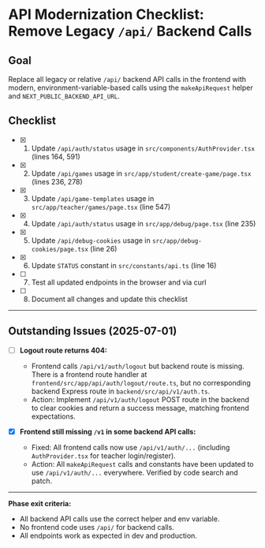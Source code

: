 
# API Modernization Checklist: Remove Legacy `/api/` Backend Calls

## Goal
Replace all legacy or relative `/api/` backend API calls in the frontend with modern, environment-variable-based calls using the `makeApiRequest` helper and `NEXT_PUBLIC_BACKEND_API_URL`.



## Checklist

- [x] 1. Update `/api/auth/status` usage in `src/components/AuthProvider.tsx` (lines 164, 591)
- [x] 2. Update `/api/games` usage in `src/app/student/create-game/page.tsx` (lines 236, 278)
- [x] 3. Update `/api/game-templates` usage in `src/app/teacher/games/page.tsx` (line 547)
- [x] 4. Update `/api/auth/status` usage in `src/app/debug/page.tsx` (line 235)
- [x] 5. Update `/api/debug-cookies` usage in `src/app/debug-cookies/page.tsx` (line 26)
- [x] 6. Update `STATUS` constant in `src/constants/api.ts` (line 16)
- [ ] 7. Test all updated endpoints in the browser and via curl
- [ ] 8. Document all changes and update this checklist

---


## Outstanding Issues (2025-07-01)

- [ ] **Logout route returns 404:**
    - Frontend calls `/api/v1/auth/logout` but backend route is missing. There is a frontend route handler at `frontend/src/app/api/auth/logout/route.ts`, but no corresponding backend Express route in `backend/src/api/v1/auth.ts`.
    - Action: Implement `/api/v1/auth/logout` POST route in the backend to clear cookies and return a success message, matching frontend expectations.

- [x] **Frontend still missing `/v1` in some backend API calls:**
    - Fixed: All frontend calls now use `/api/v1/auth/...` (including `AuthProvider.tsx` for teacher login/register).
    - Action: All `makeApiRequest` calls and constants have been updated to use `/api/v1/auth/...` everywhere. Verified by code search and patch.

---


**Phase exit criteria:**
- All backend API calls use the correct helper and env variable.
- No frontend code uses `/api/` for backend calls.
- All endpoints work as expected in dev and production.
